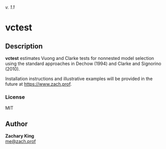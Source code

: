 _v. 1.1_  

vctest
============================================================

Description
-----------

**vctest** estimates Vuong and Clarke tests for nonnested model selection using the standard approaches in Dechow (1994) and Clarke and Signorino (2010).

Installation instructions and illustrative examples will be provided in the future at https://www.zach.prof.

### License
MIT

Author
------

**Zachary King**  
me@zach.prof
